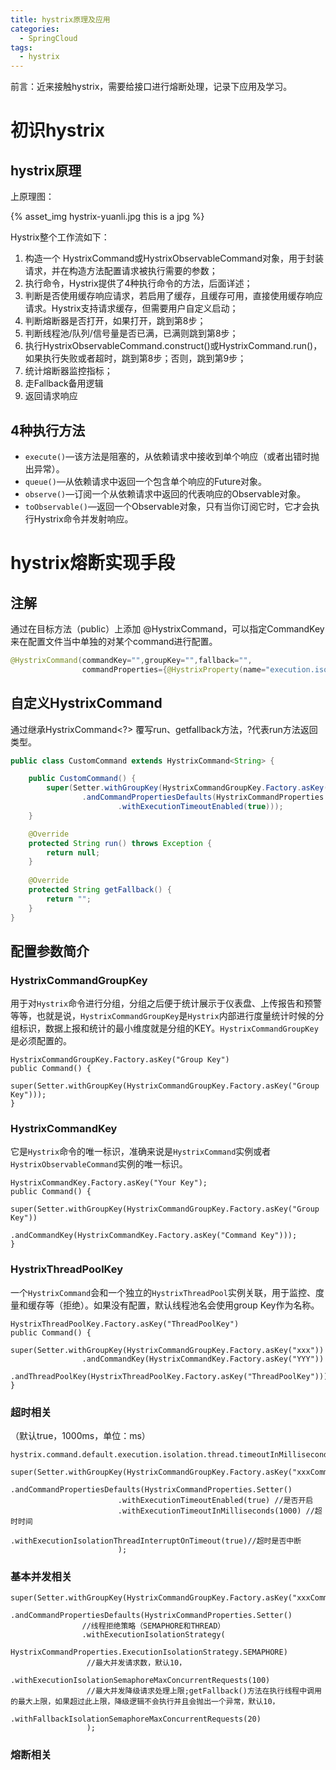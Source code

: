 ```yaml
---
title: hystrix原理及应用
categories:
  - SpringCloud
tags:
  - hystrix
---
```


前言：近来接触hystrix，需要给接口进行熔断处理，记录下应用及学习。

# 初识hystrix

## hystrix原理

上原理图：

{% asset_img hystrix-yuanli.jpg this is a jpg %}

Hystrix整个工作流如下：

1. 构造一个 HystrixCommand或HystrixObservableCommand对象，用于封装请求，并在构造方法配置请求被执行需要的参数；
2. 执行命令，Hystrix提供了4种执行命令的方法，后面详述；
3. 判断是否使用缓存响应请求，若启用了缓存，且缓存可用，直接使用缓存响应请求。Hystrix支持请求缓存，但需要用户自定义启动；
4. 判断熔断器是否打开，如果打开，跳到第8步；
5. 判断线程池/队列/信号量是否已满，已满则跳到第8步；
6. 执行HystrixObservableCommand.construct()或HystrixCommand.run()，如果执行失败或者超时，跳到第8步；否则，跳到第9步；
7. 统计熔断器监控指标；
8. 走Fallback备用逻辑
9. 返回请求响应

## 4种执行方法

- `execute()`—该方法是阻塞的，从依赖请求中接收到单个响应（或者出错时抛出异常）。
- `queue()`—从依赖请求中返回一个包含单个响应的Future对象。
- `observe()`—订阅一个从依赖请求中返回的代表响应的Observable对象。
- `toObservable()`—返回一个Observable对象，只有当你订阅它时，它才会执行Hystrix命令并发射响应。

# hystrix熔断实现手段

## 注解

通过在目标方法（public）上添加 @HystrixCommand，可以指定CommandKey来在配置文件当中单独的对某个command进行配置。

```java
@HystrixCommand(commandKey="",groupKey="",fallback="",
                commandProperties={@HystrixProperty(name="execution.isolation.strategy", value="SEMAPHORE")})
```

## 自定义HystrixCommand

通过继承HystrixCommand<?> 覆写run、getfallback方法，?代表run方法返回类型。

```java
public class CustomCommand extends HystrixCommand<String> {

    public CustomCommand() {
        super(Setter.withGroupKey(HystrixCommandGroupKey.Factory.asKey("CustomCommand"))
                .andCommandPropertiesDefaults(HystrixCommandProperties.Setter()
                        .withExecutionTimeoutEnabled(true)));
    }

    @Override
    protected String run() throws Exception {
        return null;
    }
    
    @Override
    protected String getFallback() {
        return "";
    }
}
```

## 配置参数简介

### HystrixCommandGroupKey

用于对`Hystrix`命令进行分组，分组之后便于统计展示于仪表盘、上传报告和预警等等，也就是说，`HystrixCommandGroupKey`是`Hystrix`内部进行度量统计时候的分组标识，数据上报和统计的最小维度就是分组的KEY。`HystrixCommandGroupKey`是必须配置的。

```
HystrixCommandGroupKey.Factory.asKey("Group Key")
public Command() {
    super(Setter.withGroupKey(HystrixCommandGroupKey.Factory.asKey("Group Key")));
}
```

### HystrixCommandKey

它是`Hystrix`命令的唯一标识，准确来说是`HystrixCommand`实例或者`HystrixObservableCommand`实例的唯一标识。

```
HystrixCommandKey.Factory.asKey("Your Key");
public Command() {
    super(Setter.withGroupKey(HystrixCommandGroupKey.Factory.asKey("Group Key"))
                .andCommandKey(HystrixCommandKey.Factory.asKey("Command Key")));
}
```

### HystrixThreadPoolKey

一个`HystrixCommand`会和一个独立的`HystrixThreadPool`实例关联，用于监控、度量和缓存等（拒绝）。如果没有配置，默认线程池名会使用group Key作为名称。

```
HystrixThreadPoolKey.Factory.asKey("ThreadPoolKey")
public Command() {
    super(Setter.withGroupKey(HystrixCommandGroupKey.Factory.asKey("xxx"))
                .andCommandKey(HystrixCommandKey.Factory.asKey("YYY"))
                .andThreadPoolKey(HystrixThreadPoolKey.Factory.asKey("ThreadPoolKey")));
}
```

### 超时相关

（默认true，1000ms，单位：ms）

```
hystrix.command.default.execution.isolation.thread.timeoutInMilliseconds

super(Setter.withGroupKey(HystrixCommandGroupKey.Factory.asKey("xxxCommand"))
                .andCommandPropertiesDefaults(HystrixCommandProperties.Setter()
                        .withExecutionTimeoutEnabled(true) //是否开启
                        .withExecutionTimeoutInMilliseconds(1000) //超时时间
                        .withExecutionIsolationThreadInterruptOnTimeout(true)//超时是否中断
                        );
```

### 基本并发相关

```
super(Setter.withGroupKey(HystrixCommandGroupKey.Factory.asKey("xxxCommand"))
                .andCommandPropertiesDefaults(HystrixCommandProperties.Setter()  
                //线程拒绝策略（SEMAPHORE和THREAD）
                .withExecutionIsolationStrategy(
                      HystrixCommandProperties.ExecutionIsolationStrategy.SEMAPHORE)
                 //最大并发请求数，默认10，
                 .withExecutionIsolationSemaphoreMaxConcurrentRequests(100)
                 //最大并发降级请求处理上限;getFallback()方法在执行线程中调用的最大上限，如果超过此上限，降级逻辑不会执行并且会抛出一个异常，默认10，
                 .withFallbackIsolationSemaphoreMaxConcurrentRequests(20)
                 );
```

### 熔断相关


